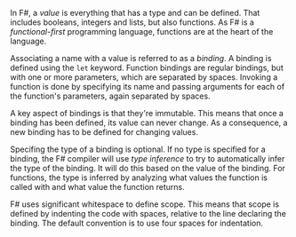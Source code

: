 In F#, a _value_ is everything that has a type and can be defined. That includes booleans, integers and lists, but also functions. As F# is a _functional-first_ programming language, functions are at the heart of the language.

Associating a name with a value is referred to as a _binding_. A binding is defined using the `let` keyword. Function bindings are regular bindings, but with one or more parameters, which are separated by spaces. Invoking a function is done by specifying its name and passing arguments for each of the function's parameters, again separated by spaces.

A key aspect of bindings is that they're immutable. This means that once a binding has been defined, its value can never change. As a consequence, a new binding has to be defined for changing values.

Specifing the type of a binding is optional. If no type is specified for a binding, the F# compiler will use _type inference_ to try to automatically infer the type of the binding. It will do this based on the value of the binding. For functions, the type is inferred by analyzing what values the function is called with and what value the function returns.

F# uses significant whitespace to define scope. This means that scope is defined by indenting the code with spaces, relative to the line declaring the binding. The default convention is to use four spaces for indentation.
